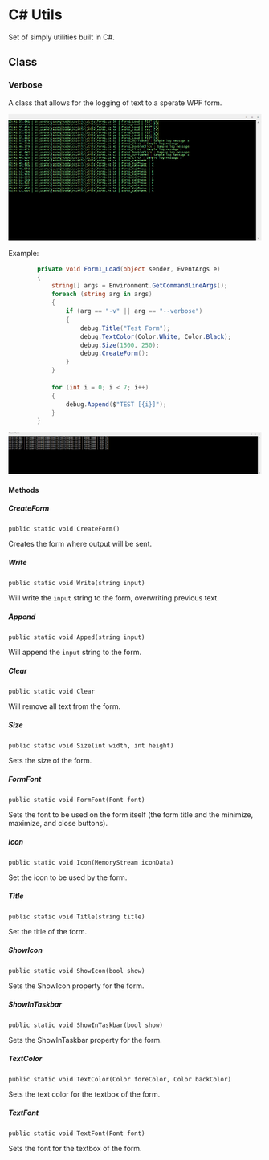 # C# Utils
Set of simply utilities built in C#.
## Class
### Verbose
A class that allows for the logging of text to a sperate WPF form.

![Verbose Example](screenshot1.png)

Example:

```cs
        private void Form1_Load(object sender, EventArgs e)
        {
            string[] args = Environment.GetCommandLineArgs();
            foreach (string arg in args)
            {
                if (arg == "-v" || arg == "--verbose")
                {
                    debug.Title("Test Form");
                    debug.TextColor(Color.White, Color.Black);
                    debug.Size(1500, 250);
                    debug.CreateForm();
                }
            }

            for (int i = 0; i < 7; i++)
            {
                debug.Append($"TEST [{i}]");
            }
        }
```

![Verbose Example 2](screenshot2.png)

#### Methods

##### CreateForm
`public static void CreateForm()`

Creates the form where output will be sent.

##### Write
`public static void Write(string input)`

Will write the `input` string to the form, overwriting previous text.

##### Append
`public static void Apped(string input)`

Will append the `input` string to the form.

##### Clear
`public static void Clear`

Will remove all text from the form.

##### Size
`public static void Size(int width, int height)`

Sets the size of the form.

##### FormFont
`public static void FormFont(Font font)`

Sets the font to be used on the form itself (the form title and the minimize, maximize, and close buttons).

##### Icon
`public static void Icon(MemoryStream iconData)`

Set the icon to be used by the form.

##### Title
`public static void Title(string title)`

Set the title of the form.

##### ShowIcon
`public static void ShowIcon(bool show)`

Sets the ShowIcon property for the form.

##### ShowInTaskbar
`public static void ShowInTaskbar(bool show)`

Sets the ShowInTaskbar property for the form.

##### TextColor
`public static void TextColor(Color foreColor, Color backColor)`

Sets the text color for the textbox of the form.

##### TextFont
`public static void TextFont(Font font)`

Sets the font for the textbox of the form.
